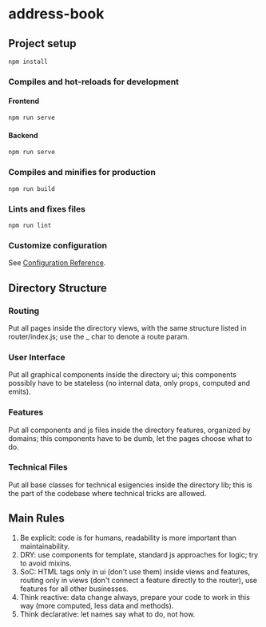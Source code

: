 # address-book

## Project setup
```
npm install
```

### Compiles and hot-reloads for development
#### Frontend
```
npm run serve
```
#### Backend
```
npm run serve
```

### Compiles and minifies for production
```
npm run build
```

### Lints and fixes files
```
npm run lint
```

### Customize configuration
See [Configuration Reference](https://cli.vuejs.org/config/).


## Directory Structure
### Routing
Put all pages inside the directory views, with the same structure listed in router/index.js; use the _ char to denote a route param.

### User Interface
Put all graphical components inside the directory ui; this components possibly have to be stateless (no internal data, only props, computed and emits).

### Features
Put all components and js files inside the directory features, organized by domains; this components have to be dumb, let the pages choose what to do.

### Technical Files
Put all base classes for technical esigencies inside the directory lib; this is the part of the codebase where technical tricks are allowed.

## Main Rules
1. Be explicit: code is for humans, readability is more important than maintainability.
2. DRY: use components for template, standard js approaches for logic; try to avoid mixins.
3. SoC: HTML tags only in ui (don't use them) inside views and features, routing only in views (don't connect a feature directly to the router), use features for all other businesses.
4. Think reactive: data change always, prepare your code to work in this way (more computed, less data and methods).
5. Think declarative: let names say what to do, not how.